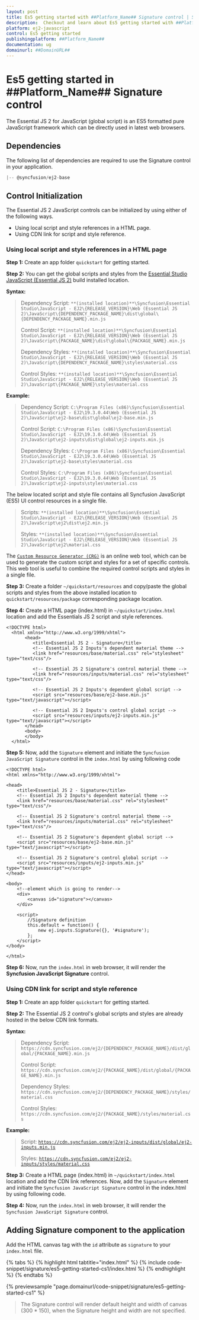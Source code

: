 ```yaml
---
layout: post
title: Es5 getting started with ##Platform_Name## Signature control | Syncfusion
description:  Checkout and learn about Es5 getting started with ##Platform_Name## Signature control of Syncfusion Essential JS 2 and more details.
platform: ej2-javascript
control: Es5 getting started 
publishingplatform: ##Platform_Name##
documentation: ug
domainurl: ##DomainURL##
---
```


# Es5 getting started in ##Platform_Name## Signature control

The Essential JS 2 for JavaScript (global script) is an ES5 formatted pure JavaScript framework which can be directly used in latest web browsers.

## Dependencies

The following list of dependencies are required to use the Signature control in your application.

```js
|-- @syncfusion/ej2-base
```

## Control Initialization

The Essential JS 2 JavaScript controls can be initialized by using either of the following ways.

* Using local script and style references in a HTML page.
* Using CDN link for script and style reference.

### Using local script and style references in a HTML page

**Step 1:** Create an app folder `quickstart` for getting started.

**Step 2:** You can get the global scripts and styles from the [Essential Studio JavaScript (Essential JS 2)](https://www.syncfusion.com/downloads/essential-js2) build installed location.

**Syntax:**
> Dependency Script: `**(installed location)**\Syncfusion\Essential Studio\JavaScript - EJ2\{RELEASE_VERSION}\Web (Essential JS 2)\JavaScript\{DEPENDENCY_PACKAGE_NAME}\dist\global\{DEPENDENCY_PACKAGE_NAME}.min.js`
>
> Control Script: `**(installed location)**\Syncfusion\Essential Studio\JavaScript - EJ2\{RELEASE_VERSION}\Web (Essential JS 2)\JavaScript\{PACKAGE_NAME}\dist\global\{PACKAGE_NAME}.min.js`
>
> Dependency Styles: `**(installed location)**\Syncfusion\Essential Studio\JavaScript - EJ2\{RELEASE_VERSION}\Web (Essential JS 2)\JavaScript\{DEPENDENCY_PACKAGE_NAME}\styles\material.css`
>
> Control Styles: `**(installed location)**\Syncfusion\Essential Studio\JavaScript - EJ2\{RELEASE_VERSION}\Web (Essential JS 2)\JavaScript\{PACKAGE_NAME}\styles\material.css`

**Example:**
> Dependency Script: `C:\Program Files (x86)\Syncfusion\Essential Studio\JavaScript - EJ2\19.3.0.44\Web (Essential JS 2)\JavaScript\ej2-base\dist\global\ej2-base.min.js`
>
> Control Script: `C:\Program Files (x86)\Syncfusion\Essential Studio\JavaScript - EJ2\19.3.0.44\Web (Essential JS 2)\JavaScript\ej2-inputs\dist\global\ej2-inputs.min.js`
>
> Dependency Styles: `C:\Program Files (x86)\Syncfusion\Essential Studio\JavaScript - EJ2\19.3.0.44\Web (Essential JS 2)\JavaScript\ej2-base\styles\material.css`
>
> Control Styles: `C:\Program Files (x86)\Syncfusion\Essential Studio\JavaScript - EJ2\19.3.0.44\Web (Essential JS 2)\JavaScript\ej2-inputs\styles\material.css`

The below located script and style file contains all Syncfusion JavaScript (ES5) UI control resources in a single file.

> Scripts: `**(installed location)**\Syncfusion\Essential Studio\JavaScript - EJ2\{RELEASE_VERSION}\Web (Essential JS 2)\JavaScript\ej2\dist\ej2.min.js`
>
> Styles: `**(installed location)**\Syncfusion\Essential Studio\JavaScript - EJ2\{RELEASE_VERSION}\Web (Essential JS 2)\JavaScript\ej2\material.css`

The [`Custom Resource Generator (CRG)`](https://crg.syncfusion.com/) is an online web tool, which can be used to generate the custom script and styles for a set of specific controls. This web tool is useful to combine the required control scripts and styles in a single file.

**Step 3:** Create a folder `~/quickstart/resources` and copy/paste the global scripts and styles from the above installed location to `quickstart/resources/package` corresponding package location.

**Step 4:** Create a HTML page (index.html) in `~/quickstart/index.html` location and add the Essentials JS 2 script and style references.

```
<!DOCTYPE html>
  <html xmlns="http://www.w3.org/1999/xhtml">
       <head>
          <title>Essential JS 2 - Signature</title>
          <!-- Essential JS 2 Inputs's dependent material theme -->
          <link href="resources/base/material.css" rel="stylesheet" type="text/css"/>

          <!-- Essential JS 2 Signature's control material theme -->
          <link href="resources/inputs/material.css" rel="stylesheet" type="text/css"/>

          <!-- Essential JS 2 Inputs's dependent global script -->
          <script src="resources/base/ej2-base.min.js" type="text/javascript"></script>

          <!-- Essential JS 2 Inputs's control global script -->
          <script src="resources/inputs/ej2-inputs.min.js" type="text/javascript"></script>
       </head>
       <body>
       </body>
  </html>
```

**Step 5:** Now, add the `Signature` element and initiate the `Syncfusion JavaScript Signature` control in the `index.html` by using following code

```
<!DOCTYPE html>
<html xmlns="http://www.w3.org/1999/xhtml">

<head>
    <title>Essential JS 2 - Signature</title>
    <!-- Essential JS 2 Inputs's dependent material theme -->
    <link href="resources/base/material.css" rel="stylesheet" type="text/css"/>

    <!-- Essential JS 2 Signature's control material theme -->
    <link href="resources/inputs/material.css" rel="stylesheet" type="text/css"/>

    <!-- Essential JS 2 Signature's dependent global script -->
    <script src="resources/base/ej2-base.min.js" type="text/javascript"></script>

    <!-- Essential JS 2 Signature's control global script -->
    <script src="resources/inputs/ej2-inputs.min.js" type="text/javascript"></script>
</head>

<body>
    <!--element which is going to render-->
    <div>
        <canvas id="signature"></canvas>
    </div>

    <script>
        //Signature definition
        this.default = function() {
            new ej.inputs.Signature({}, '#signature');
        };
    </script>
</body>

</html>
```

**Step 6:** Now, run the `index.html` in web browser, it will render the **Syncfusion JavaScript Signature** control.

### Using CDN link for script and style reference

**Step 1:** Create an app folder `quickstart` for getting started.

**Step 2:** The Essential JS 2 control's global scripts and styles are already hosted in the below CDN link formats.

**Syntax:**
> Dependency Script: `https://cdn.syncfusion.com/ej2/{DEPENDENCY_PACKAGE_NAME}/dist/global/{PACKAGE_NAME}.min.js`
>
> Control Script: `https://cdn.syncfusion.com/ej2/{PACKAGE_NAME}/dist/global/{PACKAGE_NAME}.min.js`
>
> Dependency Styles: `https://cdn.syncfusion.com/ej2/{DEPENDENCY_PACKAGE_NAME}/styles/material.css`
>
> Control Styles: `https://cdn.syncfusion.com/ej2/{PACKAGE_NAME}/styles/material.css`

**Example:**
> Script: [`https://cdn.syncfusion.com/ej2/ej2-inputs/dist/global/ej2-inputs.min.js`](https://cdn.syncfusion.com/ej2/ej2-inputs/dist/global/ej2-inputs.min.js)
>
> Styles: [`https://cdn.syncfusion.com/ej2/ej2-inputs/styles/material.css`](https://cdn.syncfusion.com/ej2/ej2-inputs/styles/material.css)

**Step 3:** Create a HTML page (index.html) in `~/quickstart/index.html` location and add the CDN link references. Now, add the `Signature` element and initiate the `Syncfusion JavaScript Signature` control in the index.html by using following code.

**Step 4:** Now, run the `index.html` in web browser, it will render the `Syncfusion JavaScript Signature` control.

## Adding Signature component to the application

Add the HTML canvas tag with the `id` attribute as `signature` to your `index.html` file.

{% tabs %}
{% highlight html tabtitle="index.html" %}
{% include code-snippet/signature/es5-getting-started-cs1/index.html %}
{% endhighlight %}
{% endtabs %}
        
{% previewsample "page.domainurl/code-snippet/signature/es5-getting-started-cs1" %}

> The Signature control will render default height and width of canvas (300 * 150), when the Signature height and width are not specified.
